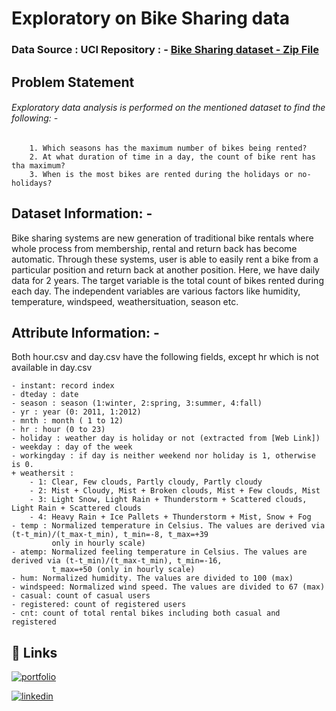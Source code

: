 
# Exploratory on Bike Sharing data
### Data Source : UCI Repository : - [Bike Sharing dataset - Zip File](https://archive.ics.uci.edu/ml/machine-learning-databases/00275/Bike-Sharing-Dataset.zip)
## Problem Statement

###### Exploratory data analysis is performed on the mentioned dataset to find the following: -
        1. Which seasons has the maximum number of bikes being rented?
        2. At what duration of time in a day, the count of bike rent has tha maximum?
        3. When is the most bikes are rented during the holidays or no-holidays?

## Dataset Information: -

Bike sharing systems are new generation of traditional bike rentals where whole process from membership, rental and return back has become automatic. Through these systems, user is able to easily rent a bike from a particular position and return back at another position. Here, we have daily data for 2 years. The target variable is the total count of bikes rented during each day. The independent variables are various factors like humidity, temperature, windspeed, weathersituation, season etc.

## Attribute Information: -
Both hour.csv and day.csv have the following fields, except hr which is not available in day.csv

    - instant: record index
    - dteday : date
    - season : season (1:winter, 2:spring, 3:summer, 4:fall)
    - yr : year (0: 2011, 1:2012)
    - mnth : month ( 1 to 12)
    - hr : hour (0 to 23)
    - holiday : weather day is holiday or not (extracted from [Web Link])
    - weekday : day of the week
    - workingday : if day is neither weekend nor holiday is 1, otherwise is 0.
    + weathersit :
        - 1: Clear, Few clouds, Partly cloudy, Partly cloudy
        - 2: Mist + Cloudy, Mist + Broken clouds, Mist + Few clouds, Mist
        - 3: Light Snow, Light Rain + Thunderstorm + Scattered clouds, Light Rain + Scattered clouds
        - 4: Heavy Rain + Ice Pallets + Thunderstorm + Mist, Snow + Fog
    - temp : Normalized temperature in Celsius. The values are derived via (t-t_min)/(t_max-t_min), t_min=-8, t_max=+39 
             only in hourly scale)
    - atemp: Normalized feeling temperature in Celsius. The values are derived via (t-t_min)/(t_max-t_min), t_min=-16,
             t_max=+50 (only in hourly scale)
    - hum: Normalized humidity. The values are divided to 100 (max)
    - windspeed: Normalized wind speed. The values are divided to 67 (max)
    - casual: count of casual users
    - registered: count of registered users
    - cnt: count of total rental bikes including both casual and registered
## 🔗 Links
[![portfolio](https://img.shields.io/badge/my_portfolio-000?style=for-the-badge&logo=ko-fi&logoColor=white)](https://github.com/Kushagra7698) 

[![linkedin](https://img.shields.io/badge/linkedin-0A66C2?style=for-the-badge&logo=linkedin&logoColor=white)](https://www.linkedin.com/in/kushagra-mohan-prasad-5175b2168/)
